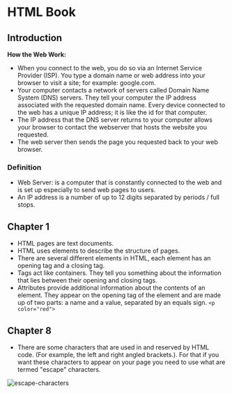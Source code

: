 # HTML Book

## Introduction

**How the Web Work:**

* When you connect to the web, you do so via an Internet Service Provider (ISP). You type a domain name or web address into your browser to visit a site; for example: google.com.
* Your computer contacts a network of servers called Domain Name System (DNS) servers. They tell your computer the IP address associated with the requested domain name. Every device connected to the web has a unique IP address; it is like the id for that computer.
* The IP address that the DNS server returns to your computer allows your browser to contact the webserver that hosts the website you requested.
* The web server then sends the page you requested back to your web browser.

### Definition

* Web Server: is a computer that is constantly connected to the web and is set up especially to send web pages to users.
* An IP address is a number of up to 12 digits separated by periods / full stops.

## Chapter 1

* HTML pages are text documents.
* HTML uses elements to describe the structure of pages.
* There are several different elements in HTML, each element has an opening tag and a closing tag.
* Tags act like containers. They tell you something about the information that lies between their opening and closing tags.
* Attributes provide additional information about the contents of an element. They appear on the opening tag of the element and are made up of two parts: a name and a value, separated by an equals sign.
` <p color="red"> `

## Chapter 8

* There are some characters that are used in and reserved by HTML code. (For example, the left and right angled brackets.). For that if you want these characters to appear on your page you need to use what are termed "escape" characters.

![escape-characters](https://github.com/talaemad/reading-notes/blob/main/chr.jpg?raw=true)

